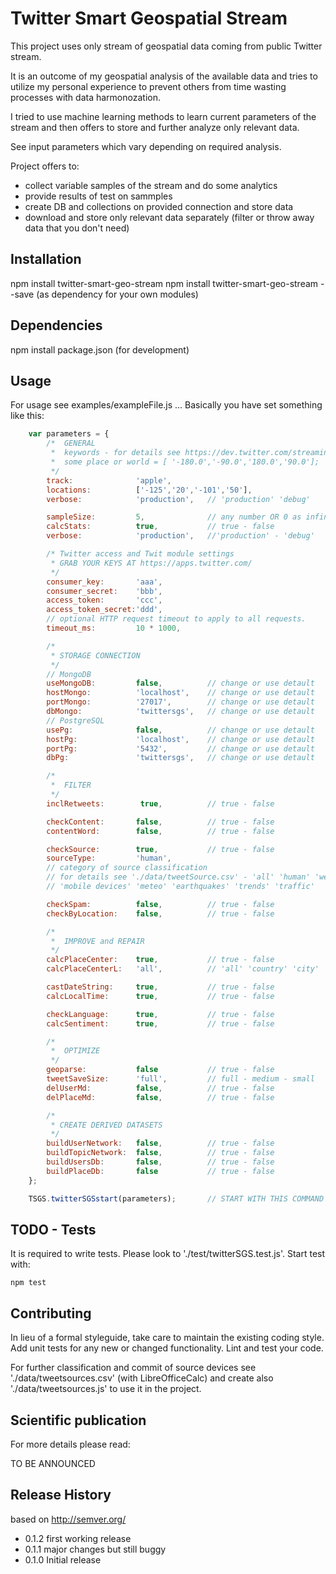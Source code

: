 Twitter Smart Geospatial Stream
=========

This project uses only stream of geospatial data coming from public Twitter stream.

It is an outcome of my geospatial analysis of the available data and tries to utilize my personal experience to prevent others from time wasting processes with data harmonozation.

I tried to use machine learning methods to learn current parameters of the stream and then offers to store and further analyze only relevant data.

See input parameters which vary depending on required analysis.

Project offers to:
- collect variable samples of the stream and do some analytics
- provide results of test on sammples
- create DB and collections on provided connection and store data
- download and store only relevant data separately (filter or throw away data that you don't need)

## Installation
  npm install twitter-smart-geo-stream
  npm install twitter-smart-geo-stream --save (as dependency for your own modules)

## Dependencies

  npm install package.json (for development)

## Usage

For usage see examples/exampleFile.js ... Basically you have set something like this:

```javascript
    var parameters = {
        /*  GENERAL
         *  keywords - for details see https://dev.twitter.com/streaming/overview/request-parameters#track
         *  some place or world = [ '-180.0','-90.0','180.0','90.0'];
         */
        track:              'apple',
        locations:          ['-125','20','-101','50'],
        verbose:            'production',   // 'production' 'debug'

        sampleSize:         5,              // any number OR 0 as infinity
        calcStats:          true,           // true - false
        verbose:            'production',   //'production' - 'debug'

        /* Twitter access and Twit module settings
         * GRAB YOUR KEYS AT https://apps.twitter.com/
         */
        consumer_key:       'aaa',
        consumer_secret:    'bbb',
        access_token:       'ccc',
        access_token_secret:'ddd',
        // optional HTTP request timeout to apply to all requests.
        timeout_ms:         10 * 1000,

        /*
         * STORAGE CONNECTION
         */
        // MongoDB
        useMongoDB:         false,          // change or use detault
        hostMongo:          'localhost',    // change or use detault
        portMongo:          '27017',        // change or use detault
        dbMongo:            'twittersgs',   // change or use detault
        // PostgreSQL
        usePg:              false,          // change or use detault
        hostPg:             'localhost',    // change or use detault
        portPg:             '5432',         // change or use detault
        dbPg:               'twittersgs',   // change or use detault

        /*
         *  FILTER
         */
        inclRetweets:        true,          // true - false

        checkContent:       false,          // true - false
        contentWord:        false,          // true - false

        checkSource:        true,           // true - false
        sourceType:         'human',
        // category of source classification
        // for details see './data/tweetSource.csv' - 'all' 'human' 'web device'
        // 'mobile devices' 'meteo' 'earthquakes' 'trends' 'traffic'

        checkSpam:          false,          // true - false
        checkByLocation:    false,          // true - false

        /*
         *  IMPROVE and REPAIR
         */
        calcPlaceCenter:    true,           // true - false
        calcPlaceCenterL:   'all',          // 'all' 'country' 'city' 'neighbourhood' 'poi'

        castDateString:     true,           // true - false
        calcLocalTime:      true,           // true - false

        checkLanguage:      true,           // true - false
        calcSentiment:      true,           // true - false

        /*
         *  OPTIMIZE
         */
        geoparse:           false           // true - false
        tweetSaveSize:      'full',         // full - medium - small
        delUserMd:          false,          // true - false
        delPlaceMd:         false,          // true - false

        /*
         * CREATE DERIVED DATASETS
         */
        buildUserNetwork:   false,          // true - false
        buildTopicNetwork:  false,          // true - false
        buildUsersDb:       false,          // true - false
        buildPlaceDb:       false           // true - false
    };

    TSGS.twitterSGSstart(parameters);       // START WITH THIS COMMAND !!!
```

## TODO - Tests

It is required to write tests. Please look to './test/twitterSGS.test.js'. Start test with:

    npm test

## Contributing

In lieu of a formal styleguide, take care to maintain the existing coding style.
Add unit tests for any new or changed functionality. Lint and test your code.

For further classification and commit of source devices see './data/tweetsources.csv' (with LibreOfficeCalc) and create also './data/tweetsources.js' to use it in the project.

## Scientific publication

For more details please read:

TO BE ANNOUNCED


## Release History

based on http://semver.org/

* 0.1.2 first working release
* 0.1.1 major changes but still buggy
* 0.1.0 Initial release
